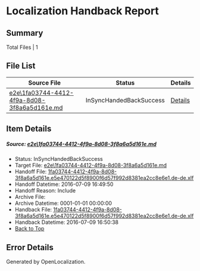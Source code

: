 # <a name='report-top'></a> Localization Handback Report

## Summary
 Total Files | 1

## File List
 Source File | Status | Details 
 ----------- | ------ | ------- 
 [e2e\1fa03744-4412-4f9a-8d08-3f8a6a5d161e.md](https://github.com/OpenLocalizationTestOrg/oltest/blob/9fda3afcb681cc23645fc6afa5ef5024d8dcadb7/e2e/1fa03744-4412-4f9a-8d08-3f8a6a5d161e.md) | InSyncHandedBackSuccess | [Details](#f03eb5fec4dd9ea7c06cfa8d6aa509078ef97f621)

## Item Details
##### <a name='f03eb5fec4dd9ea7c06cfa8d6aa509078ef97f621'></a> Source: [e2e\1fa03744-4412-4f9a-8d08-3f8a6a5d161e.md](https://github.com/OpenLocalizationTestOrg/oltest/blob/9fda3afcb681cc23645fc6afa5ef5024d8dcadb7/e2e/1fa03744-4412-4f9a-8d08-3f8a6a5d161e.md)
* Status: InSyncHandedBackSuccess
* Target File: [e2e\1fa03744-4412-4f9a-8d08-3f8a6a5d161e.md](https://github.com/OpenLocalizationTestOrg/oltest-dede-fly/blob/0e9fc14bb9075d3af4e0012bcbc21ed9fad5034e/e2e/1fa03744-4412-4f9a-8d08-3f8a6a5d161e.md)
* Handoff File: [1fa03744-4412-4f9a-8d08-3f8a6a5d161e.e5e470122d5f8900f6d57f992d8381ea2cc8e6e1.de-de.xlf](https://github.com/OpenLocalizationTestOrg/olhandoff-e2e/blob/9eb8df5fc47aeea84f271d474a3be374458cac90/ol-handoff/OpenLocalizationTestOrg/oltest-dede-fly/ci/ht/1fa03744-4412-4f9a-8d08-3f8a6a5d161e.e5e470122d5f8900f6d57f992d8381ea2cc8e6e1.de-de.xlf)
* Handoff Datetime: 2016-07-09 16:49:50
* Handoff Reason: Include
* Archive File: 
* Archive Datetime: 0001-01-01 00:00:00
* Handback File: [1fa03744-4412-4f9a-8d08-3f8a6a5d161e.e5e470122d5f8900f6d57f992d8381ea2cc8e6e1.de-de.xlf](https://github.com/OpenLocalizationTestOrg/olhandback-e2e/blob/41a811957bd57a41845bc319936faab7bd193205/ol-handback/OpenLocalizationTestOrg/oltest-dede-fly/ci/ht/1fa03744-4412-4f9a-8d08-3f8a6a5d161e.e5e470122d5f8900f6d57f992d8381ea2cc8e6e1.de-de.xlf)
* Handback Datetime: 2016-07-09 16:50:38
* [Back to Top](#report-top)


## Error Details

Generated by OpenLocalization.
